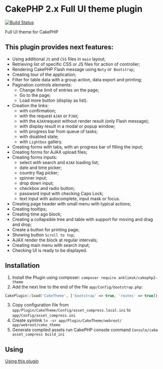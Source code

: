 # CakePHP 2.x Full UI theme plugin
[![Build Status](https://travis-ci.com/anklimsk/cakephp-theme.svg?branch=master)](https://travis-ci.com/anklimsk/cakephp-theme)

Full UI theme for CakePHP

## This plugin provides next features:

- Using additional `JS` and `CSS` files in `main` layout;
- Retrieving list of specific CSS or JS files for action of controller;
- Rendering CakePHP Flash message using `Noty` or` Bootstrap`;
- Creating tour of the application;
- Filter for table data with a group action, data export and printing;
- Pagination controls elements:
  * Change the limit of entries on the page;
  * Go to the page;
  * Load more button (display as list).
- Creation the links:
  * with confirmation;
  * with the request `AJAX` or `PJAX`;
  * with the `AJAX`request without render result (only Flash message);
  * with display result in a modal or popup window;
  * with progress bar from queue of tasks;
  * with disabled state;
  * with `Lightbox` gallery.
- Creating forms with tabs, with an progress bar of filling the input;
- Creating forms for AJAX upload files;
- Creating forms inputs:
  * select with search and `AJAX` loading list;
  * date and time picker;
  * country flag picker;
  * spinner input;
  * drop down input;
  * checkbox and radio button;
  * password input with checking Caps Lock;
  * text input with autocomplete, input mask or focus.
- Creating page header with small menu with typical actions;
- Creating tooltips;
- Creating time ago block;
- Creating a collapsible tree and table with support for moving and drag and drop;
- Create a button for printing page;
- Showing button `Scroll to top`;
- AJAX render the block at regular intervals;
- Creating main menu with search input;
- Checking UI is ready to be displayed.

## Installation

1. Install the Plugin using composer: `composer require anklimsk/cakephp2-theme`
2. Add the next line to the end of the file `app/Config/bootstrap.php`:
```php
CakePlugin::load('CakeTheme', ['bootstrap' => true, 'routes' => true]);
```
3. Copy configuration file from `app/Plugin/CakeTheme/Config/asset_compress.local.ini` to `app/Config/asset_compress.ini`
4. Create symlink `ln -sr app/Plugin/CakeTheme/webroot/ app/webroot/cake_theme`
5. Generate compiled assets run CakePHP console command `Console/cake asset_compress build_ini`

## Using

[Using this plugin](docs/USING.md)
